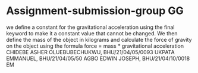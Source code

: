 # Assignment-submission-group GG
we define a constant for the gravitational acceleration using the final keyword to make it a constant value that cannot be changed. We then define the mass of the object in kilograms and calculate the force of gravity on the object using the formula force = mass * gravitational acceleration
CHIDEBE ASHER OLUEBUBECHUKWU, BHU/21/04/05/0093
UKPATA EMMANUEL, BHU/21/04/05/50
AGBO EDWIN JOSEPH, BHU/21/04/10/0018
EM
